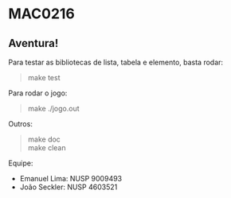 # MAC0216

## Aventura!
Para testar as bibliotecas de lista, tabela e elemento, basta rodar:
> make test

Para rodar o jogo:
> make
> ./jogo.out

Outros:  
> make doc  
> make clean  

Equipe: 
* Emanuel Lima:  NUSP 9009493    
* João Seckler:  NUSP 4603521
